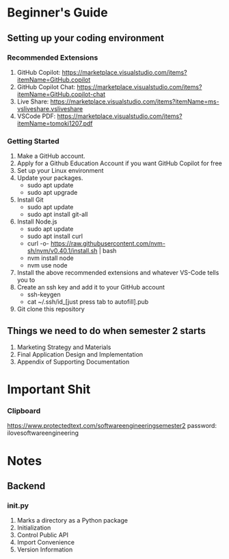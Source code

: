 # Beginner's Guide

## Setting up your coding environment

### Recommended Extensions
1. GitHub Copilot: https://marketplace.visualstudio.com/items?itemName=GitHub.copilot
2. GitHub Copilot Chat: https://marketplace.visualstudio.com/items?itemName=GitHub.copilot-chat
3. Live Share: https://marketplace.visualstudio.com/items?itemName=ms-vsliveshare.vsliveshare
4. VSCode PDF: https://marketplace.visualstudio.com/items?itemName=tomoki1207.pdf

### Getting Started
1. Make a GitHub account.
2. Apply for a Github Education Account if you want GitHub Copilot for free
3. Set up your Linux environment
4. Update your packages.
    - sudo apt update
    - sudo apt upgrade
5. Install Git
    - sudo apt update
    - sudo apt install git-all
6. Install Node.js
    - sudo apt update
    - sudo apt install curl
    - curl -o- https://raw.githubusercontent.com/nvm-sh/nvm/v0.40.1/install.sh | bash
    - nvm install node
    - nvm use node
7. Install the above recommended extensions and whatever VS-Code tells you to
8. Create an ssh key and add it to your GitHub account
    - ssh-keygen
    - cat ~/.ssh/id_[just press tab to autofill].pub
9. Git clone this repository

## Things we need to do when semester 2 starts
1. Marketing Strategy and Materials
2. Final Application Design and Implementation
3. Appendix of Supporting Documentation

# Important Shit
### Clipboard
https://www.protectedtext.com/softwareengineeringsemester2
password: ilovesoftwareengineering

# Notes
## Backend
### __init__.py
1. Marks a directory as a Python package
2. Initialization
3. Control Public API
4. Import Convenience
5. Version Information
